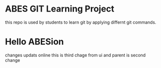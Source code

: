 # ABES GIT Learning Project
this repo is used by students to learn git by applying differnt git commands.
# Hello ABESion
changes updats online
this is third chage from ui and parent is second change
